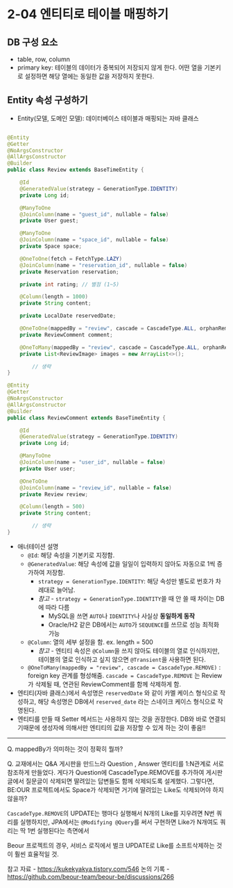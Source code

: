 # **2-04 엔티티로 테이블 매핑하기**

## DB 구성 요소

- table, row, column
- primary key: 테이블의 데이터가 중복되어 저장되지 않게 한다. 어떤 열을 기본키로 설정하면 해당 열에는 동일한 값을 저장하지 못한다.

## Entity 속성 구성하기

- Entity(모델, 도메인 모델): 데이터베이스 테이블과 매핑되는 자바 클래스

```java

@Entity
@Getter
@NoArgsConstructor
@AllArgsConstructor
@Builder
public class Review extends BaseTimeEntity {

    @Id
    @GeneratedValue(strategy = GenerationType.IDENTITY)
    private Long id;

    @ManyToOne
    @JoinColumn(name = "guest_id", nullable = false)
    private User guest;

    @ManyToOne
    @JoinColumn(name = "space_id", nullable = false)
    private Space space;

    @OneToOne(fetch = FetchType.LAZY)
    @JoinColumn(name = "reservation_id", nullable = false)
    private Reservation reservation;

    private int rating; // 별점 (1~5)

    @Column(length = 1000)
    private String content;

    private LocalDate reservedDate;

    @OneToOne(mappedBy = "review", cascade = CascadeType.ALL, orphanRemoval = true)
    private ReviewComment comment;

    @OneToMany(mappedBy = "review", cascade = CascadeType.ALL, orphanRemoval = true)
    private List<ReviewImage> images = new ArrayList<>();

		// 생략
}

@Entity
@Getter
@NoArgsConstructor
@AllArgsConstructor
@Builder
public class ReviewComment extends BaseTimeEntity {

    @Id
    @GeneratedValue(strategy = GenerationType.IDENTITY)
    private Long id;

    @ManyToOne
    @JoinColumn(name = "user_id", nullable = false)
    private User user;

    @OneToOne
    @JoinColumn(name = "review_id", nullable = false)
    private Review review;

    @Column(length = 500)
    private String content;

		// 생략
}
```

- 애너테이션 설명
    - `@Id`: 해당 속성을 기본키로 지정함.
    - `@GeneratedValue`: 해당 속성에 값을 일일이 입력하지 않아도 자동으로 1씩 증가하여 저장함.
        - `strategy = GenerationType.IDENTITY`: 해당 속성만 별도로 번호가 차례대로 늘어남.
        - *참고*  - `strategy = GenerationType.IDENTITY`쓸 때 안 쓸 때 차이는 DB에 따라 다름
            - MySQL을 쓰면 `AUTO`나 `IDENTITY`나 사실상 **동일하게 동작**
            - Oracle/H2 같은 DB에서는 `AUTO`가 `SEQUENCE`를 쓰므로 성능 최적화 가능
    - `@Column`: 열의 세부 설정을 함. ex. length = 500
        - *참고* - 엔티티 속성은 `@Column`을 쓰지 않아도 테이블의 열로 인식하지만, 테이블의 열로 인식하고 싶지 않으면 `@Transient`을 사용하면 된다.
    - `@OneToMany(mappedBy = "review", cascade = CascadeType.REMOVE)` : foreign key 관계를 형성해줌. `cascade = CascadeType.REMOVE` 는 Review가 삭제될 때, 연관된 ReviewComment를 함께 삭제하게 함.
- 엔티티(자바 클래스)에서 속성명은 `reservedDate` 와 같이 카멜 케이스 형식으로 작성하고, 해당 속성명은 DB에서 `reserved_date` 라는 스네이크 케이스 형식으로 작명된다.
- 엔티티를 만들 때 Setter 메서드는 사용하지 않는 것을 권장한다. DB와 바로 연결되기때문에 생성자에 의해서만 엔티티의 값을 저장할 수 있게 하는 것이 좋음!!


---
Q. mappedBy가 의미하는 것이 정확히 뭘까?


Q. 교재에서는 Q&A 게시판을 만드느라 Question , Answer 엔티티를 1:N관계로 서로 참조하게 만들었다. 게다가 Question에 CascadeType.REMOVE를 추가하여 게시판 글에서 질문글이 삭제되면 딸려있는 답변들도 함께 삭제되도록 설계했다. 그렇다면, BE:OUR 프로젝트에서도 Space가 삭제되면 거기에 딸려있는 Like도 삭제되어야 하지 않을까?

`CascadeType.REMOVE`의 UPDATE는 행마다 실행해서 N개의 Like를 지우려면 N번 쿼리를 실행하지만,
JPA에서는 `@Modifying @Query`를 써서 구현하면 Like가 N개여도 쿼리는 딱 1번 실행된다는 측면에서

Beour 프로젝트의 경우, 서비스 로직에서 벌크 UPDATE로 Like를 소프트삭제하는 것이 훨씬 효율적일 것.

참고 자료 - https://kukekyakya.tistory.com/546
논의 기록 - https://github.com/beour-team/beour-be/discussions/266


